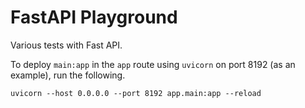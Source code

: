 # FastAPI Playground

Various tests with Fast API.

To deploy `main:app` in the `app` route using `uvicorn` on port 8192 (as an example), run the following.

```
uvicorn --host 0.0.0.0 --port 8192 app.main:app --reload
```
